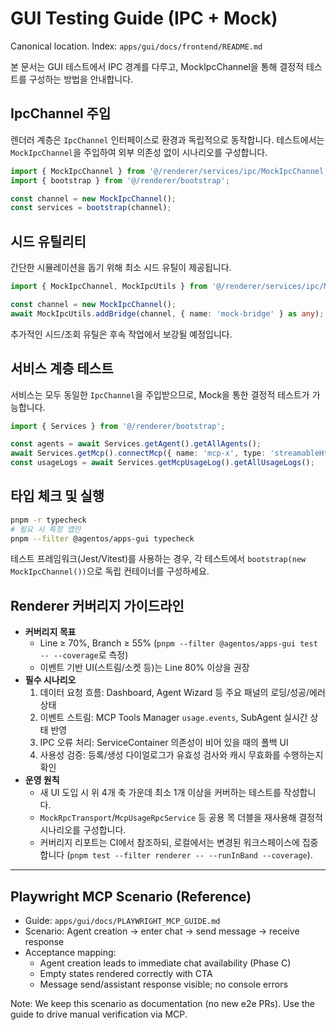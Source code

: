 # GUI Testing Guide (IPC + Mock)

Canonical location. Index: `apps/gui/docs/frontend/README.md`

본 문서는 GUI 테스트에서 IPC 경계를 다루고, MockIpcChannel을 통해 결정적 테스트를 구성하는 방법을 안내합니다.

## IpcChannel 주입

렌더러 계층은 `IpcChannel` 인터페이스로 환경과 독립적으로 동작합니다. 테스트에서는 `MockIpcChannel`을 주입하여 외부 의존성 없이 시나리오를 구성합니다.

```ts
import { MockIpcChannel } from '@/renderer/services/ipc/MockIpcChannel';
import { bootstrap } from '@/renderer/bootstrap';

const channel = new MockIpcChannel();
const services = bootstrap(channel);
```

## 시드 유틸리티

간단한 시뮬레이션을 돕기 위해 최소 시드 유틸이 제공됩니다.

```ts
import { MockIpcChannel, MockIpcUtils } from '@/renderer/services/ipc/MockIpcChannel';

const channel = new MockIpcChannel();
await MockIpcUtils.addBridge(channel, { name: 'mock-bridge' } as any);
```

추가적인 시드/조회 유틸은 후속 작업에서 보강될 예정입니다.

## 서비스 계층 테스트

서비스는 모두 동일한 `IpcChannel`을 주입받으므로, Mock을 통한 결정적 테스트가 가능합니다.

```ts
import { Services } from '@/renderer/bootstrap';

const agents = await Services.getAgent().getAllAgents();
await Services.getMcp().connectMcp({ name: 'mcp-x', type: 'streamableHttp' } as any);
const usageLogs = await Services.getMcpUsageLog().getAllUsageLogs();
```

## 타입 체크 및 실행

```bash
pnpm -r typecheck
# 필요 시 특정 앱만
pnpm --filter @agentos/apps-gui typecheck
```

테스트 프레임워크(Jest/Vitest)를 사용하는 경우, 각 테스트에서 `bootstrap(new MockIpcChannel())`으로 독립 컨테이너를 구성하세요.

## Renderer 커버리지 가이드라인

- **커버리지 목표**
  - Line ≥ 70%, Branch ≥ 55% (`pnpm --filter @agentos/apps-gui test -- --coverage`로 측정)
  - 이벤트 기반 UI(스트림/소켓 등)는 Line 80% 이상을 권장
- **필수 시나리오**
  1. 데이터 요청 흐름: Dashboard, Agent Wizard 등 주요 패널의 로딩/성공/에러 상태
  2. 이벤트 스트림: MCP Tools Manager `usage.events`, SubAgent 실시간 상태 반영
  3. IPC 오류 처리: ServiceContainer 의존성이 비어 있을 때의 폴백 UI
  4. 사용성 검증: 등록/생성 다이얼로그가 유효성 검사와 캐시 무효화를 수행하는지 확인
- **운영 원칙**
  - 새 UI 도입 시 위 4개 축 가운데 최소 1개 이상을 커버하는 테스트를 작성합니다.
  - `MockRpcTransport`/`McpUsageRpcService` 등 공용 목 더블을 재사용해 결정적 시나리오를 구성합니다.
  - 커버리지 리포트는 CI에서 참조하되, 로컬에서는 변경된 워크스페이스에 집중합니다 (`pnpm test --filter renderer -- --runInBand --coverage`).

---

## Playwright MCP Scenario (Reference)

- Guide: `apps/gui/docs/PLAYWRIGHT_MCP_GUIDE.md`
- Scenario: Agent creation → enter chat → send message → receive response
- Acceptance mapping:
  - Agent creation leads to immediate chat availability (Phase C)
  - Empty states rendered correctly with CTA
  - Message send/assistant response visible; no console errors

Note: We keep this scenario as documentation (no new e2e PRs). Use the guide to drive manual verification via MCP.
